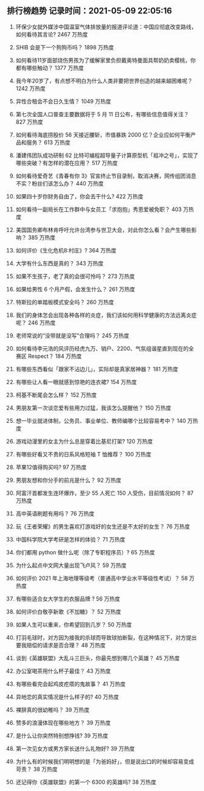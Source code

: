 
## 排行榜趋势 记录时间：2021-05-09 22:05:16
  
  1. 环保少女就外媒涉中国温室气体排放量的报道评论道：中国应彻底改变路线，如何看待其言论? 2467 万热度
    
  2. SHIB 会是下一个狗狗币吗？ 1898 万热度
    
  3. 如何看待11岁面部烧伤男孩为了缓解家里负担戴奥特曼面具帮奶奶卖樱桃，你都有哪些触动？ 1377 万热度
    
  4. 我今年20岁了，有点想不明白为什么人类非要把世界创造的越来越困难呢？ 1242 万热度
    
  5. 异性合租会不会日久生情？ 1049 万热度
    
  6. 第七次全国人口普查主要数据将于 5 月 11 日公布，有哪些信息值得关注？ 827 万热度
    
  7. 如何看待海底捞股价 56 天接近腰斩，市值暴跌 2000 亿？企业应如何平衡产品和服务？ 613 万热度
    
  8. 潘建伟团队成功研制 62 比特可编程超导量子计算原型机「祖冲之号」，实现了哪些突破？有怎样的潜在应用？ 517 万热度
    
  9. 如何看待爱奇艺《青春有你 3》官宣终止节目录制，取消决赛，网传组团消息不实？粉丝们该怎么办？ 440 万热度
    
  10. 如果四十岁你财务自由了，你会去干什么? 422 万热度
    
  11. 如何看待一副局长在工作群中与女员工「求抱抱」秀恩爱被免职？ 403 万热度
    
  12. 美国国务卿布林肯呼吁允许台湾参与世卫大会，对此你怎么看？会产生哪些影响？ 385 万热度
    
  13. 如何评价《生化危机8:村庄》? 364 万热度
    
  14. 大学有什么东西是真的？ 343 万热度
    
  15. 如果不生孩子，老了真的会很可怜吗？ 273 万热度
    
  16. 如果给男性 6 个月产假，会发生什么？ 261 万热度
    
  17. 特斯拉的单踏板模式安全吗？ 260 万热度
    
  18. 我们的身体怎会出现各种各样的炎症，我们该如何用科学健康的方法远离炎症呢？ 246 万热度
    
  19. 老师常说的“没带就是没写”合理吗？ 245 万热度
    
  20. 如何看待李元浩的风评历经虎九万、销户、2200、气氛组谐星直到现在的全赛区 Respect？ 184 万热度
    
  21. 有哪些东西看似「跟家不沾边儿」，实际却是真家居神器？ 181 万热度
    
  22. 有哪些让人看一眼就感到惊艳的连衣裙? 154 万热度
    
  23. 柯基不断尾会怎么样？ 152 万热度
    
  24. 男朋友第一次谈恋爱有些用力过猛，我该怎么提醒他？ 150 万热度
    
  25. 想一毕业就进体制，公务员、事业单位、教师编哪个比较容易考中？ 140 万热度
    
  26. 游戏动漫里的女主为什么总是穿着比基尼打架? 120 万热度
    
  27. 有哪些好看又不贵的日系风格短袖 T 恤推荐？ 100 万热度
    
  28. 苹果12值得购买吗? 97 万热度
    
  29. 男朋友想和你分手的前兆是什么？ 92 万热度
    
  30. 阿富汗首都发生连环爆炸，至少 55 人死亡 150 人受伤，目前情况如何？ 87 万热度
    
  31. 高中英语刷题有用吗？ 76 万热度
    
  32. 玩《王者荣耀》的男生喜欢打游戏好的女生还是不太好的女生？ 76 万热度
    
  33. 中国科学院大学考研是怎样的体验？ 71 万热度
    
  34. 你们都用 python 做什么呢（除了专职程序员）? 65 万热度
    
  35. 为什么起点中文网大量出现飞卢风？ 59 万热度
    
  36. 如何评价 2021 年上海地理等级考（普通高中学业水平等级性考试）？ 58 万热度
    
  37. 有哪些适合女大学生的衣服品牌 ? 56 万热度
    
  38. 如何评价白敬亭新歌《不加糖》？ 52 万热度
    
  39. 如果人生可以重来，你希望回到几岁？ 50 万热度
    
  40. 打羽毛球时，对方因为接我的杀球而导致球拍断裂，在这种情况下，对方提出要我赔偿的请求是否合理？ 48 万热度
    
  41. 谈到《英雄联盟》大乱斗三巨头，你最先想到哪几个英雄？ 45 万热度
    
  42. 办公室喝茶用什么杯子最佳？ 43 万热度
    
  43. 有哪些看完会起鸡皮疙瘩的鬼故事？ 41 万热度
    
  44. 异地恋的真实情况是什么样子的? 40 万热度
    
  45. 裸辞真的很幼稚吗？ 39 万热度
    
  46. 赞多的浪漫体现在哪些地方？ 39 万热度
    
  47. 是什么让你突然特别想挣钱? 39 万热度
    
  48. 第一次见女方或男方家长送什么礼物好? 39 万热度
    
  49. 为什么有的时候我们明明想的是「为爸妈好」，但是说出口的时候却容易变成苛责？ 38 万热度
    
  50. 还记得你《英雄联盟》的第一个 6300 的英雄吗? 38 万热度
    